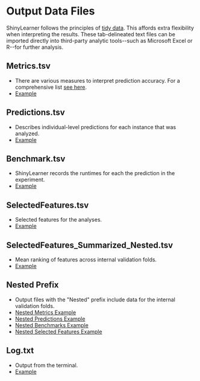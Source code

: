 # Output Data Files

ShinyLearner follows the principles of [tidy data](http://vita.had.co.nz/papers/tidy-data.pdf). This affords extra flexibility when interpreting the results. These tab-delineated text files can be imported directly into third-party analytic tools--such as Microsoft Excel or R--for further analysis.

## Metrics.tsv

* There are various measures to interpret prediction accuracy. For a comprehensive list [see here](https://github.com/srp33/ShinyLearner/blob/master/Metrics.md).
* [Example](https://github.com/srp33/ShinyLearner/blob/master/Validation/ExampleFiles/Metrics.tsv)

## Predictions.tsv

* Describes individual-level predictions for each instance that was analyzed.
* [Example](https://github.com/srp33/ShinyLearner/blob/master/Validation/ExampleFiles/Predictions.tsv)

## Benchmark.tsv

* ShinyLearner records the runtimes for each the prediction in the experiment.
* [Example](https://github.com/srp33/ShinyLearner/blob/master/Validation/ExampleFiles/Benchmark.tsv)

## SelectedFeatures.tsv

* Selected features for the analyses.
* [Example](https://github.com/srp33/ShinyLearner/blob/master/Validation/ExampleFiles/SelectedFeatures.tsv)


## SelectedFeatures_Summarized_Nested.tsv

* Mean ranking of features across internal validation folds.
* [Example](https://github.com/srp33/ShinyLearner/blob/master/Validation/ExampleFiles/SelectedFeatures_Summarized_Nested.tsv)

## Nested Prefix

* Output files with the "Nested" prefix include data for the internal validation folds. 
* [Nested Metrics Example](https://github.com/srp33/ShinyLearner/blob/master/Validation/ExampleFiles/NestedMetricsFile.tsv)
* [Nested Predictions Example](https://github.com/srp33/ShinyLearner/blob/master/Validation/ExampleFiles/NestedPredictionsFile.tsv)
* [Nested Benchmarks Example](https://github.com/srp33/ShinyLearner/blob/master/Validation/ExampleFiles/NestedBenchmarkFile.tsv)
* [Nested Selected Features Example](https://github.com/srp33/ShinyLearner/blob/master/Validation/ExampleFiles/NestedSelectedFeaturesFile.tsv)

## Log.txt

* Output from the terminal. 
* [Example](https://github.com/srp33/ShinyLearner/blob/master/Validation/ExampleFiles/Log.txt)

